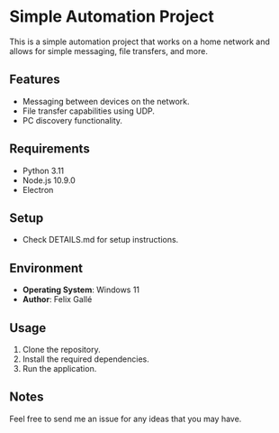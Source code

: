# Simple Automation Project

This is a simple automation project that works on a home network and allows for simple messaging, file transfers, and more.

## Features

- Messaging between devices on the network.
- File transfer capabilities using UDP.
- PC discovery functionality.

## Requirements

- Python 3.11
- Node.js 10.9.0
- Electron

## Setup

- Check DETAILS.md for setup instructions.

## Environment

- **Operating System**: Windows 11
- **Author**: Felix Gallé

## Usage

1. Clone the repository.
2. Install the required dependencies.
3. Run the application.

## Notes

Feel free to send me an issue for any ideas that you may have.
